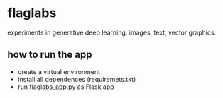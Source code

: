 # flaglabs

experiments in generative deep learning.
images, text, vector graphics.

## how to run the app

* create a virtual environment
* install all dependences (requiremets.txt)
* run flaglabs_app.py as Flask app


